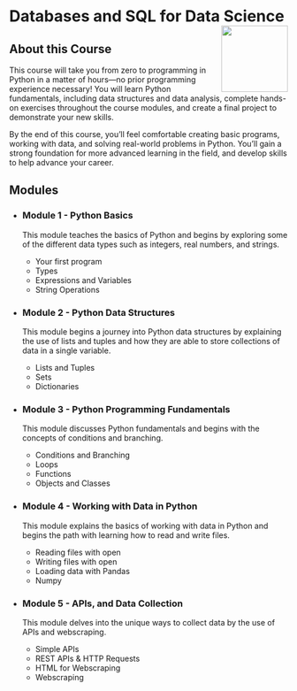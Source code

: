 # Databases and SQL for Data Science <img src="https://raw.githubusercontent.com/roshangrewal/IBM-Data-Science-Professional-Certification/master/IBM-Banner.png" align="right" width="120" />

## About this Course

This course will take you from zero to programming in Python in a matter of hours—no prior programming experience necessary! You will learn Python fundamentals, including data structures and data analysis, complete hands-on exercises throughout the course modules, and create a final project to demonstrate your new skills. 

By the end of this course, you’ll feel comfortable creating basic programs, working with data, and solving real-world problems in Python. You’ll gain a strong foundation for more advanced learning in the field, and develop skills to help advance your career. 

## Modules

* ### **Module 1 - Python Basics**
  This module teaches the basics of Python and begins by exploring some of the different data types such as integers, real numbers, and strings. 
  
    * Your first program
    * Types
    * Expressions and Variables
    * String Operations
* ### **Module 2 - Python Data Structures**
  This module begins a journey into Python data structures by explaining the use of lists and tuples and how they are able to store collections of data in a single variable.

    * Lists and Tuples
    * Sets
    * Dictionaries
* ### **Module 3 - Python Programming Fundamentals**
  This module discusses Python fundamentals and begins with the concepts of conditions and branching. 

    * Conditions and Branching
    * Loops
    * Functions
    * Objects and Classes
* ### **Module 4 - Working with Data in Python**
  This module explains the basics of working with data in Python and begins the path with learning how to read and write files.

    * Reading files with open
    * Writing files with open
    * Loading data with Pandas
    * Numpy 
* ### **Module 5 - APIs, and Data Collection**
  This module delves into the unique ways to collect data by the use of APIs and webscraping.
    
    * Simple APIs
    * REST APIs & HTTP Requests
    * HTML for Webscraping
    * Webscraping 
